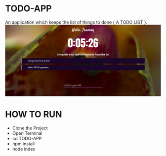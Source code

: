 # TODO-APP
An application which keeps the list of things to done { A TODO LIST }.
<img src="static/assets/demo.jpg" />

# HOW TO RUN
<ul>
<li>Clone the Project </li>
<li>Open Terminal </li>
<li>cd TODO-APP </li>
<li>npm install </li>
<li>node index </li>
</ul>

